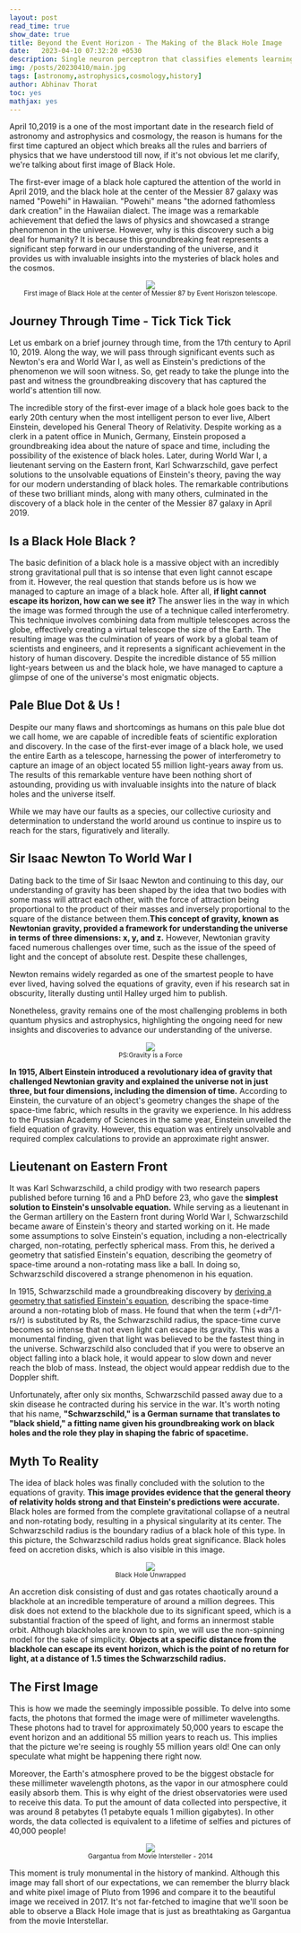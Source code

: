 ```yaml
---
layout: post
read_time: true
show_date: true
title: Beyond the Event Horizon - The Making of the Black Hole Image
date:   2023-04-10 07:32:20 +0530
description: Single neuron perceptron that classifies elements learning quite quickly.
img: /posts/20230410/main.jpg 
tags: [astronomy,astrophysics,cosmology,history]
author: Abhinav Thorat
toc: yes
mathjax: yes
---
```


April 10,2019 is a one of the most important date in the research field of astronomy and astrophysics and cosmology, the reason is humans for the first time captured an object which breaks all the rules and barriers of physics that we have understood till now, if it's not obvious let me clarify, we're talking about first image of Black Hole.

The first-ever image of a black hole captured the attention of the world in April 2019, and the black hole at the center of the Messier 87 galaxy was named "Powehi" in Hawaiian. "Powehi" means "the adorned fathomless dark creation" in the Hawaiian dialect. The image was a remarkable achievement that defied the laws of physics and showcased a strange phenomenon in the universe. However, why is this discovery such a big deal for humanity? It is because this groundbreaking feat represents a significant step forward in our understanding of the universe, and it provides us with invaluable insights into the mysteries of black holes and the cosmos.

<center><img src='./assets/img/posts/20230410/firstimage.jpeg'></center>
<center><small>First image of Black Hole at the center of Messier 87 by Event Horiszon telescope.</small></center>

## Journey Through Time - Tick Tick Tick
Let us embark on a brief journey through time, from the 17th century to April 10, 2019. Along the way, we will pass through significant events such as Newton's era and World War I, as well as Einstein's predictions of the phenomenon we will soon witness. So, get ready to take the plunge into the past and witness the groundbreaking discovery that has captured the world's attention till now.

The incredible story of the first-ever image of a black hole goes back to the early 20th century when the most intelligent person to ever live, Albert Einstein, developed his General Theory of Relativity. Despite working as a clerk in a patent office in Munich, Germany, Einstein proposed a groundbreaking idea about the nature of space and time, including the possibility of the existence of black holes. Later, during World War I, a lieutenant serving on the Eastern front, Karl Schwarzschild, gave perfect solutions to the unsolvable equations of Einstein's theory, paving the way for our modern understanding of black holes. The remarkable contributions of these two brilliant minds, along with many others, culminated in the discovery of a black hole in the center of the Messier 87 galaxy in April 2019.

## Is a Black Hole Black ?
The basic definition of a black hole is a massive object with an incredibly strong gravitational pull that is so intense that even light cannot escape from it. However, the real question that stands before us is how we managed to capture an image of a black hole. After all, **if light cannot escape its horizon, how can we see it?** The answer lies in the way in which the image was formed through the use of a technique called interferometry. This technique involves combining data from multiple telescopes across the globe, effectively creating a virtual telescope the size of the Earth. The resulting image was the culmination of years of work by a global team of scientists and engineers, and it represents a significant achievement in the history of human discovery. Despite the incredible distance of 55 million light-years between us and the black hole, we have managed to capture a glimpse of one of the universe's most enigmatic objects.

## Pale Blue Dot & Us !
Despite our many flaws and shortcomings as humans on this pale blue dot we call home, we are capable of incredible feats of scientific exploration and discovery. In the case of the first-ever image of a black hole, we used the entire Earth as a telescope, harnessing the power of interferometry to capture an image of an object located 55 million light-years away from us. The results of this remarkable venture have been nothing short of astounding, providing us with invaluable insights into the nature of black holes and the universe itself.

 <tweet>While we may have our faults as a species, our collective curiosity and determination to understand the world around us continue to inspire us to reach for the stars, figuratively and literally. 
</tweet>

## Sir Isaac Newton To World War I
Dating back to the time of Sir Isaac Newton and continuing to this day, our understanding of gravity has been shaped by the idea that two bodies with some mass will attract each other, with the force of attraction being proportional to the product of their masses and inversely proportional to the square of the distance between them.**This concept of gravity, known as Newtonian gravity, provided a framework for understanding the universe in terms of three dimensions: x, y, and z.** However, Newtonian gravity faced numerous challenges over time, such as the issue of the speed of light and the concept of absolute rest. Despite these challenges, 

<tweet>Newton remains widely regarded as one of the smartest people to have ever lived, having solved the equations of gravity, even if his research sat in obscurity, literally dusting until Halley urged him to publish.
</tweet> 

Nonetheless, gravity remains one of the most challenging problems in both quantum physics and astrophysics, highlighting the ongoing need for new insights and discoveries to advance our understanding of the universe.
<center><img src='./assets/img/posts/20230410/albertnewton.jpg'></center>
<center><small>PS:Gravity is a Force</small></center>

**In 1915, Albert Einstein introduced a revolutionary idea of gravity that challenged Newtonian gravity and explained the universe not in just three, but four dimensions, including the dimension of time.** According to Einstein, the curvature of an object's geometry changes the shape of the space-time fabric, which results in the gravity we experience. In his address to the Prussian Academy of Sciences in the same year, Einstein unveiled the field equation of gravity. However, this equation was entirely unsolvable and required complex calculations to provide an approximate right answer.
 
## Lieutenant on Eastern Front

It was Karl Schwarzschild, a child prodigy with two research papers published before turning 16 and a PhD before 23, who gave the **simplest solution to Einstein's unsolvable equation.** While serving as a lieutenant in the German artillery on the Eastern front during World War I, Schwarzschild became aware of Einstein's theory and started working on it. He made some assumptions to solve Einstein's equation, including a non-electrically charged, non-rotating, perfectly spherical mass. From this, he derived a geometry that satisfied Einstein's equation, describing the geometry of space-time around a non-rotating mass like a ball. In doing so, Schwarzschild discovered a strange phenomenon in his equation.


In 1915, Schwarzschild made a groundbreaking discovery by [deriving a geometry that satisfied Einstein's equation](https://en.wikipedia.org/wiki/Derivation_of_the_Schwarzschild_solution), describing the space-time around a non-rotating blob of mass. He found that when the term (+dr²/1-rs/r) is substituted by Rs, the Schwarzschild radius, the space-time curve becomes so intense that not even light can escape its gravity. This was a monumental finding, given that light was believed to be the fastest thing in the universe. Schwarzschild also concluded that if you were to observe an object falling into a black hole, it would appear to slow down and never reach the blob of mass. Instead, the object would appear reddish due to the Doppler shift.


Unfortunately, after only six months, Schwarzschild passed away due to a skin disease he contracted during his service in the war. It's worth noting that his name, **"Schwarzschild," is a German surname that translates to "black shield," a fitting name given his groundbreaking work on black holes and the role they play in shaping the fabric of spacetime.**

## Myth To Reality
The idea of black holes was finally concluded with the solution to the equations of gravity. **This image provides evidence that the general theory of relativity holds strong and that Einstein's predictions were accurate.** Black holes are formed from the complete gravitational collapse of a neutral and non-rotating body, resulting in a physical singularity at its center. The Schwarzschild radius is the boundary radius of a black hole of this type. In this picture, the Schwarzschild radius holds great significance. Black holes feed on accretion disks, which is also visible in this image.

<center><img src='./assets/img/posts/20230410/accretion.jpg'></center>
<center><small>Black Hole Unwrapped</small></center>

An accretion disk consisting of dust and gas rotates chaotically around a blackhole at an incredible temperature of around a million degrees. This disk does not extend to the blackhole due to its significant speed, which is a substantial fraction of the speed of light, and forms an innermost stable orbit. Although blackholes are known to spin, we will use the non-spinning model for the sake of simplicity. **Objects at a specific distance from the blackhole can escape its event horizon, which is the point of no return for light, at a distance of 1.5 times the Schwarzschild radius.**

## The First Image

This is how we made the seemingly impossible possible. To delve into some facts, the photons that formed the image were of millimeter wavelengths. These photons had to travel for approximately 50,000 years to escape the event horizon and an additional 55 million years to reach us. This implies that the picture we're seeing is roughly 55 million years old! One can only speculate what might be happening there right now.

Moreover, the Earth's atmosphere proved to be the biggest obstacle for these millimeter wavelength photons, as the vapor in our atmosphere could easily absorb them. This is why eight of the driest observatories were used to receive this data. To put the amount of data collected into perspective, it was around 8 petabytes (1 petabyte equals 1 million gigabytes). In other words, the data collected is equivalent to a lifetime of selfies and pictures of 40,000 people!

<center><img src='./assets/img/posts/20230410/gargantua.jpg'></center>
<center><small>Gargantua from Movie Intersteller - 2014</small></center>

This moment is truly monumental in the history of mankind. Although this image may fall short of our expectations, we can remember the blurry black and white pixel image of Pluto from 1996 and compare it to the beautiful image we received in 2017. It's not far-fetched to imagine that we'll soon be able to observe a Black Hole image that is just as breathtaking as Gargantua from the movie Interstellar.



